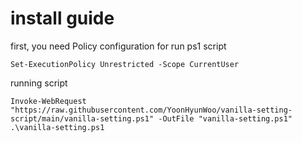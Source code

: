 # install guide

first, you need Policy configuration for run ps1 script

```
Set-ExecutionPolicy Unrestricted -Scope CurrentUser
```

running script
```
Invoke-WebRequest "https://raw.githubusercontent.com/YoonHyunWoo/vanilla-setting-script/main/vanilla-setting.ps1" -OutFile "vanilla-setting.ps1"
.\vanilla-setting.ps1
```
